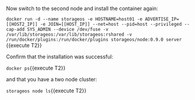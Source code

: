 Now switch to the second node and install the container again:

`docker run -d --name storageos -e HOSTNAME=host01 -e ADVERTISE_IP=[[HOST2_IP]] -e JOIN=[[HOST_IP]] --net=host --pid=host --privileged --cap-add SYS_ADMIN --device /dev/fuse -v /var/lib/storageos:/var/lib/storageos:rshared -v /run/docker/plugins:/run/docker/plugins storageos/node:0.9.0 server `{{execute T2}}

Confirm that the installation was successful:

`docker ps`{{execute T2}}

and that you have a two node cluster:

`storageos node ls`{{execute T2}}
